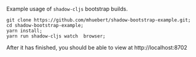 Example usage of `shadow-cljs` bootstrap builds.

```
git clone https://github.com/mhuebert/shadow-bootstrap-example.git;
cd shadow-bootstrap-example;
yarn install;
yarn run shadow-cljs watch  browser;
```

After it has finished, you should be able to view at http://localhost:8702

